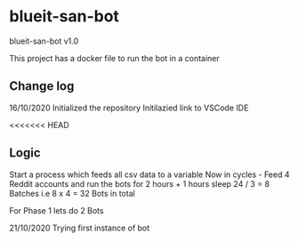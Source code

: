 # blueit-san-bot
blueit-san-bot v1.0

This project has a docker file to run the bot in a container

Change log
-----------------------
16/10/2020
Initialized the repository
Initilazied link to VSCode IDE

<<<<<<< HEAD


Logic
------------------------
Start a process which feeds all csv data to a variable 
Now in cycles - Feed 4 Reddit accounts and run the bots for 2 hours + 1 hours sleep
24 / 3 = 8 Batches i.e 8 x 4 = 32 Bots in total

For Phase 1 lets do 2 Bots

21/10/2020
Trying first instance of bot
